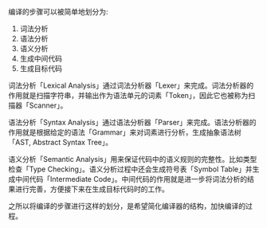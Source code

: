 编译的步骤可以被简单地划分为:

1. 词法分析 
2. 语法分析
3. 语义分析
4. 生成中间代码
5. 生成目标代码

词法分析「Lexical Analysis」通过词法分析器「Lexer」来完成。词法分析器的作用就是扫描字符串，并输出作为语法单元的词素「Token」，因此它也被称为扫描器「Scanner」。

语法分析「Syntax Analysis」通过语法分析器「Parser」来完成。语法分析器的作用就是根据给定的语法「Grammar」来对词素进行分析，生成抽象语法树「AST, Abstract Syntax Tree」。

语义分析「Semantic Analysis」用来保证代码中的语义规则的完整性。比如类型检查「Type Checking」。语义分析过程中还会生成符号表「Symbol Table」并生成中间代码「Intermediate Code」。中间代码的作用就是进一步将词法分析的结果进行完善，方便接下来在生成目标代码时的工作。

之所以将编译的步骤进行这样的划分，是希望简化编译器的结构，加快编译的过程。